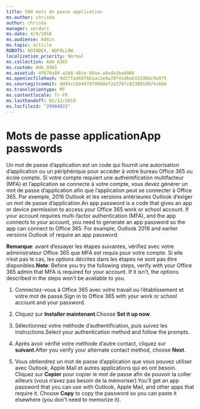 ```yaml
---
title: 500 mots de passe application
ms.author: chrisda
author: chrisda
manager: serdars
ms.date: 4/9/2018
ms.audience: Admin
ms.topic: article
ROBOTS: NOINDEX, NOFOLLOW
localization_priority: Normal
ms.collection: Adm_O365
ms.custom: Adm_O365
ms.assetid: 4f670a84-a2b8-48ce-b0aa-a9ada3bad066
ms.openlocfilehash: 9d2ffaeb876b1ac2e8a78f41d6eb152d66c9a975
ms.sourcegitcommit: dd43cc0a9470f98b8ef2a3787c823801d674c666
ms.translationtype: MT
ms.contentlocale: fr-FR
ms.lasthandoff: 02/12/2019
ms.locfileid: "29904822"
---
```

# <a name="app-passwords"></a><span data-ttu-id="1b390-102">Mots de passe application</span><span class="sxs-lookup"><span data-stu-id="1b390-102">App passwords</span></span>

<span data-ttu-id="1b390-p101">Un mot de passe d’application est un code qui fournit une autorisation d’application ou un périphérique pour accéder à votre bureau Office 365 ou école compte. Si votre compte requiert une authentification multifacteur (MFA) et l’application se connecte à votre compte, vous devez générer un mot de passe d’application afin que l’application peut se connecter à Office 365. Par exemple, 2016 Outlook et les versions antérieures Outlook d’exiger un mot de passe d’application.</span><span class="sxs-lookup"><span data-stu-id="1b390-p101">An app password is a code that gives an app or device permission to access your Office 365 work or school account. If your account requires multi-factor authentication (MFA), and the app connects to your account, you need to generate an app password so the app can connect to Office 365. For example, Outlook 2016 and earlier versions Outlook of require an app password.</span></span>
  
 <span data-ttu-id="1b390-p102">**Remarque**: avant d’essayer les étapes suivantes, vérifiez avec votre administrateur Office 365 que MFA est requis pour votre compte. Si elle n’est pas le cas, les options décrites dans les étapes ne sont pas être disponibles.</span><span class="sxs-lookup"><span data-stu-id="1b390-p102">**Note**: Before you try the following steps, verify with your Office 365 admin that MFA is required for your account. If it isn't, the options described in the steps won't be available to you.</span></span>
  
1. <span data-ttu-id="1b390-108">Connectez-vous à Office 365 avec votre travail ou l’établissement et votre mot de passe.</span><span class="sxs-lookup"><span data-stu-id="1b390-108">Sign in to Office 365 with your work or school account and your password.</span></span>
    
2. <span data-ttu-id="1b390-109">Cliquez sur **Installer maintenant**.</span><span class="sxs-lookup"><span data-stu-id="1b390-109">Choose **Set it up now**.</span></span>
    
3. <span data-ttu-id="1b390-110">Sélectionnez votre méthode d’authentification, puis suivez les instructions.</span><span class="sxs-lookup"><span data-stu-id="1b390-110">Select your authentication method and follow the prompts.</span></span>
    
4. <span data-ttu-id="1b390-111">Après avoir vérifié votre méthode d’autre contact, cliquez sur **suivant**.</span><span class="sxs-lookup"><span data-stu-id="1b390-111">After you verify your alternate contact method, choose **Next**.</span></span>
    
5. <span data-ttu-id="1b390-p103">Vous obtiendrez un mot de passe d’application que vous pouvez utiliser avec Outlook, Apple Mail et autres applications qui en ont besoin. Cliquez sur **Copier** pour copier le mot de passe afin de pouvoir la coller ailleurs (vous n’avez pas besoin de la mémoriser).</span><span class="sxs-lookup"><span data-stu-id="1b390-p103">You'll get an app password that you can use with Outlook, Apple Mail, and other apps that require it. Choose **Copy** to copy the password so you can paste it elsewhere (you don't need to memorize it).</span></span> 
    

